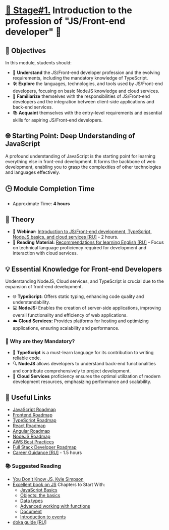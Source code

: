 # [🌟 Stage#1.](../../) Introduction to the profession of "JS/Front-end developer" 🌟

## 🎯 Objectives

In this module, students should:

- 🧠 **Understand** the JS/Front-end developer profession and the evolving requirements, including the mandatory knowledge of TypeScript.
- 🛠️ **Explore** the languages, technologies, and tools used by JS/Front-end developers, focusing on basic NodeJS knowledge and cloud services.
- 🤝 **Familiarize** themselves with the responsibilities of JS/Front-end developers and the integration between client-side applications and back-end services.
- 📚 **Acquaint** themselves with the entry-level requirements and essential skills for aspiring JS/Front-end developers.

## 🌐 Starting Point: Deep Understanding of JavaScript

A profound understanding of JavaScript is the starting point for learning everything else in front-end development. It forms the backbone of web development, enabling you to grasp the complexities of other technologies and languages effectively.

## 🕒 Module Completion Time

- Approximate Time: **4 hours**

## 📖 Theory

- 🎥 **Webinar:** [Introduction to JS/Front-end development, TypeScript, NodeJS basics, and cloud services [RU]](https://www.youtube.com/watch?v=5g1U06QjWZk) - 2 hours.
- 📘 **Reading Material:** [Recommendations for learning English [RU]](https://github.com/rolling-scopes-school/tasks/blob/master/tasks/materials/english.md) - Focus on technical language proficiency required for development and interaction with cloud services.

## 💡 Essential Knowledge for Front-end Developers

Understanding NodeJS, Cloud services, and TypeScript is crucial due to the expansion of front-end development.

- 🌐 **TypeScript:** Offers static typing, enhancing code quality and understandability.
- 💻 **NodeJS:** Enables the creation of server-side applications, improving overall functionality and efficiency of web applications.
- ☁️ **Cloud Services:** Provides platforms for hosting and optimizing applications, ensuring scalability and performance.

### 🌟 Why are they Mandatory?

- 📝 **TypeScript** is a must-learn language for its contribution to writing reliable code.
- 🔍 **NodeJS** allows developers to understand back-end functionalities and contribute comprehensively to project development.
- 🚀 **Cloud Services** proficiency ensures the optimal utilization of modern development resources, emphasizing performance and scalability.

## 🔗 Useful Links

- [JavaScript Roadmap](https://roadmap.sh/javascript)
- [Frontend Roadmap](https://roadmap.sh/frontend)
- [TypeScript Roadmap](https://roadmap.sh/typescript)
- [React Roadmap](https://roadmap.sh/react)
- [Angular Roadmap](https://roadmap.sh/angular)
- [NodeJS Roadmap](https://roadmap.sh/nodejs)
- [AWS Best Practices](https://roadmap.sh/best-practices/aws)
- [Full Stack Developer Roadmap](https://roadmap.sh/full-stack)
- [Career Guidance [RU]](https://www.youtube.com/watch?v=pQ0hr5U8RL0) - 1.5 hours

### 📚 Suggested Reading

- [You Don't Know JS, Kyle Simpson](https://www.amazon.com/You-Dont-Know-JS-Closures/dp/1449335586)
- [Excellent book on JS](https://javascript.info/)
  Chapters to Start With:
  - [JavaScript Basics](https://javascript.info/first-steps)
  - [Objects: the basics](https://javascript.info/object-basics)
  - [Data types](https://javascript.info/data-types)
  - [Advanced working with functions](https://javascript.info/advanced-functions)
  - [Document](https://javascript.info/document)
  - [Introduction to events](https://javascript.info/events)
- [doka guide [RU]](https://doka.guide/)
